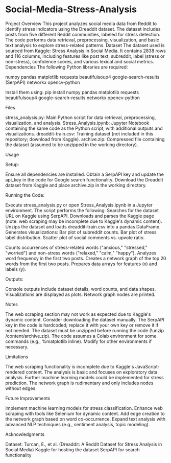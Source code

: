 # Social-Media-Stress-Analysis

Project Overview
This project analyzes social media data from Reddit to identify stress indicators using the Dreaddit dataset. The dataset includes posts from five different Reddit communities, labeled for stress detection. The code performs data retrieval, preprocessing, visualization, and basic text analysis to explore stress-related patterns.
Dataset
The dataset used is sourced from Kaggle: Stress Analysis in Social Media. It contains 2838 rows and 116 columns, including features like post text, subreddit, label (stress or non-stress), confidence scores, and various lexical and social metrics.
Dependencies
The following Python libraries are required:

numpy
pandas
matplotlib
requests
beautifulsoup4
google-search-results (SerpAPI)
networkx
opencv-python

Install them using:
pip install numpy pandas matplotlib requests beautifulsoup4 google-search-results networkx opencv-python

Files

stress_analysis.py: Main Python script for data retrieval, preprocessing, visualization, and analysis.
Stress_Analysis.ipynb: Jupyter Notebook containing the same code as the Python script, with additional outputs and visualizations.
dreaddit-train.csv: Training dataset (not included in this repository; download from Kaggle).
archive.zip: Compressed file containing the dataset (assumed to be unzipped in the working directory).

Usage

Setup:

Ensure all dependencies are installed.
Obtain a SerpAPI key and update the api_key in the code for Google search functionality.
Download the Dreaddit dataset from Kaggle and place archive.zip in the working directory.


Running the Code:

Execute stress_analysis.py or open Stress_Analysis.ipynb in a Jupyter environment.
The script performs the following:
Searches for the dataset URL on Kaggle using SerpAPI.
Downloads and parses the Kaggle page (note: web scraping may be incomplete due to Kaggle's dynamic content).
Unzips the dataset and loads dreaddit-train.csv into a pandas DataFrame.
Generates visualizations:
Bar plot of subreddit counts.
Bar plot of stress label distribution.
Scatter plot of social comments vs. upvote ratio.


Counts occurrences of stress-related words ("anxious," "stressed," "worried") and non-stress words ("relaxed," "calm," "happy").
Analyzes word frequency in the first two posts.
Creates a network graph of the top 20 words from the first two posts.
Prepares data arrays for features (x) and labels (y).




Outputs:

Console outputs include dataset details, word counts, and data shapes.
Visualizations are displayed as plots.
Network graph nodes are printed.



Notes

The web scraping section may not work as expected due to Kaggle's dynamic content. Consider downloading the dataset manually.
The SerpAPI key in the code is hardcoded; replace it with your own key or remove it if not needed.
The dataset must be unzipped before running the code (!unzip /content/archive.zip).
The code assumes a Colab environment for some commands (e.g., %matplotlib inline). Modify for other environments if necessary.

Limitations

The web scraping functionality is incomplete due to Kaggle's JavaScript-rendered content.
The analysis is basic and focuses on exploratory data analysis. Further machine learning models could be implemented for stress prediction.
The network graph is rudimentary and only includes nodes without edges.

Future Improvements

Implement machine learning models for stress classification.
Enhance web scraping with tools like Selenium for dynamic content.
Add edge creation to the network graph based on word co-occurrence.
Expand text analysis with advanced NLP techniques (e.g., sentiment analysis, topic modeling).

Acknowledgments

Dataset: Turcan, E., et al. (Dreaddit: A Reddit Dataset for Stress Analysis in Social Media)
Kaggle for hosting the dataset
SerpAPI for search functionality
